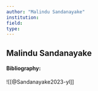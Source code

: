 ```yaml
---
author: "Malindu Sandanayake"
institution:
field:
type:
---
```


## Malindu Sandanayake
#### Bibliography:

![[@Sandanayake2023-yl]]